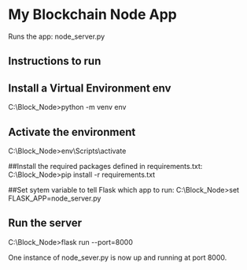 # My Blockchain Node App

Runs the app: node_server.py

## Instructions to run

## Install a Virtual Environment env
C:\Block_Node>python -m venv env

## Activate the environment
C:\Block_Node>env\Scripts\activate

##Install the required packages defined in requirements.txt:
C:\Block_Node>pip install -r requirements.txt

##Set sytem variable to tell Flask which app to run:
C:\Block_Node>set FLASK_APP=node_server.py

## Run the server
C:\Block_Node>flask run --port=8000


One instance of node_sever.py is now up and running at port 8000.

